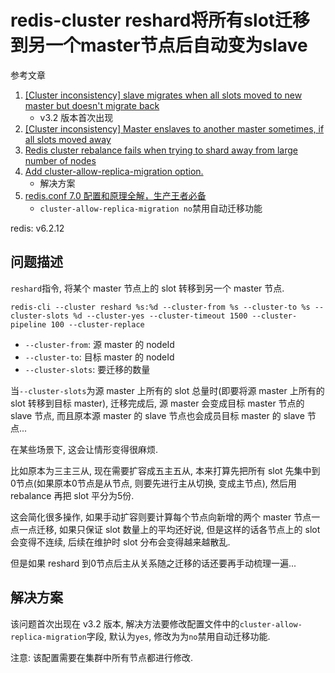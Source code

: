# redis-cluster reshard将所有slot迁移到另一个master节点后自动变为slave

参考文章

1. [[Cluster inconsistency] slave migrates when all slots moved to new master but doesn't migrate back](https://github.com/redis/redis/issues/3043)
    - v3.2 版本首次出现
2. [[Cluster inconsistency] Master enslaves to another master sometimes, if all slots moved away](https://github.com/redis/redis/issues/3083)
3. [Redis cluster rebalance fails when trying to shard away from large number of nodes](https://github.com/redis/redis/issues/4592)
4. [Add cluster-allow-replica-migration option.](https://github.com/redis/redis/pull/5285)
    - 解决方案
5. [redis.conf 7.0 配置和原理全解，生产王者必备](https://cloud.tencent.com/developer/article/2205116)
    - `cluster-allow-replica-migration no`禁用自动迁移功能

redis: v6.2.12

## 问题描述

`reshard`指令, 将某个 master 节点上的 slot 转移到另一个 master 节点.

```log
redis-cli --cluster reshard %s:%d --cluster-from %s --cluster-to %s --cluster-slots %d --cluster-yes --cluster-timeout 1500 --cluster-pipeline 100 --cluster-replace
```

- `--cluster-from`: 源 master 的 nodeId
- `--cluster-to`: 目标 master 的 nodeId
- `--cluster-slots`: 要迁移的数量

当`--cluster-slots`为源 master 上所有的 slot 总量时(即要将源 master 上所有的 slot 转移到目标 master), 迁移完成后, 源 master 会变成目标 master 节点的 slave 节点, 而且原本源 master 的 slave 节点也会成员目标 master 的 slave 节点...

在某些场景下, 这会让情形变得很麻烦.

比如原本为三主三从, 现在需要扩容成五主五从, 本来打算先把所有 slot 先集中到0节点(如果原本0节点是从节点, 则要先进行主从切换, 变成主节点), 然后用 rebalance 再把 slot 平分为5份. 

这会简化很多操作, 如果手动扩容则要计算每个节点向新增的两个 master 节点一点一点迁移, 如果只保证 slot 数量上的平均还好说, 但是这样的话各节点上的 slot 会变得不连续, 后续在维护时 slot 分布会变得越来越散乱.

但是如果 reshard 到0节点后主从关系随之迁移的话还要再手动梳理一遍...

## 解决方案

该问题首次出现在 v3.2 版本, 解决方法要修改配置文件中的`cluster-allow-replica-migration`字段, 默认为`yes`, 修改为为`no`禁用自动迁移功能.

注意: 该配置需要在集群中所有节点都进行修改.
